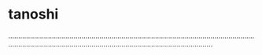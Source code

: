 # tanoshi
...................................................................................................................................................................................................................................